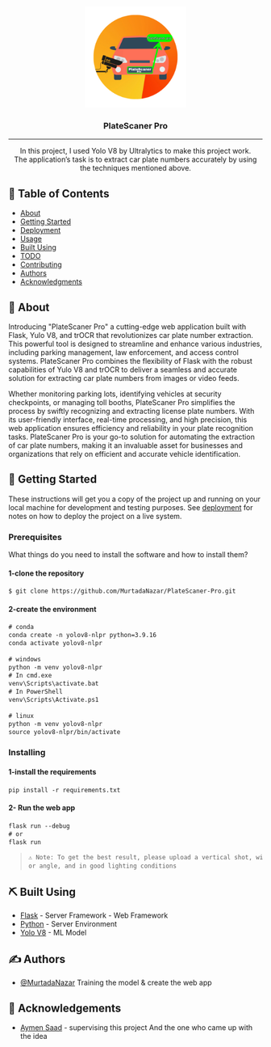 <p align="center">
  <a href="" rel="https://github.com/MurtadaNazar/PlateScaner-Pro">
 <img width=200px height=200px src="./static/logo.png" alt="Project logo"></a>
</p>

<h3 align="center">PlateScaner Pro</h3>

---

<p align="center"> In this project, I used Yolo V8 by Ultralytics to make this project work.
    <br>
The application’s task is to extract car plate numbers accurately by using the techniques mentioned above.
</p>

## 📝 Table of Contents

- [About](#about)
- [Getting Started](#getting_started)
- [Deployment](#deployment)
- [Usage](#usage)
- [Built Using](#built_using)
- [TODO](../TODO.md)
- [Contributing](../CONTRIBUTING.md)
- [Authors](#authors)
- [Acknowledgments](#acknowledgement)

## 🧐 About <a name = "about"></a>

Introducing "PlateScaner Pro" a cutting-edge web application built with Flask, Yulo V8, and trOCR that revolutionizes car plate number extraction. This powerful tool is designed to streamline and enhance various industries, including parking management, law enforcement, and access control systems. PlateScaner Pro combines the flexibility of Flask with the robust capabilities of Yulo V8 and trOCR to deliver a seamless and accurate solution for extracting car plate numbers from images or video feeds.

Whether monitoring parking lots, identifying vehicles at security checkpoints, or managing toll booths, PlateScaner Pro simplifies the process by swiftly recognizing and extracting license plate numbers. With its user-friendly interface, real-time processing, and high precision, this web application ensures efficiency and reliability in your plate recognition tasks. PlateScaner Pro is your go-to solution for automating the extraction of car plate numbers, making it an invaluable asset for businesses and organizations that rely on efficient and accurate vehicle identification.

## 🏁 Getting Started <a name = "getting_started"></a>

These instructions will get you a copy of the project up and running on your local machine for development and testing purposes. See [deployment](#deployment) for notes on how to deploy the project on a live system.

### Prerequisites

What things do you need to install the software and how to install them?

#### 1-clone the repository

```shell
$ git clone https://github.com/MurtadaNazar/PlateScaner-Pro.git
```

#### 2-create the environment

```shell
# conda
conda create -n yolov8-nlpr python=3.9.16
conda activate yolov8-nlpr

# windows
python -m venv yolov8-nlpr
# In cmd.exe
venv\Scripts\activate.bat
# In PowerShell
venv\Scripts\Activate.ps1

# linux
python -m venv yolov8-nlpr
source yolov8-nlpr/bin/activate
```

### Installing

#### 1-install the requirements

```shell
pip install -r requirements.txt
```

#### 2- Run the web app

```shell
flask run --debug
# or
flask run
```

> ```bash
> ⚠️ Note: To get the best result, please upload a vertical shot, without a tilt
> or angle, and in good lighting conditions
> ```

## ⛏️ Built Using <a name = "built_using"></a>

- [Flask](https://flask.palletsprojects.com/en/2.3.x/) - Server Framework - Web Framework
- [Python](https://www.python.org/) - Server Environment
- [Yolo V8](https://docs.ultralytics.com/) - ML Model

## ✍️ Authors <a name = "authors"></a>

- [@MurtadaNazar](https://github.com/MurtadaNazar) Training the model & create the web app

## 🎉 Acknowledgements <a name = "acknowledgement"></a>

- [Aymen Saad](https://scholar.google.com/citations?user=PP2qKBgAAAAJ) - supervising this project And the one who came up with the idea
